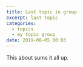 ```yaml
---
title: Last topic in group
excerpt: last topic
categories:
  - topics
  - my topic group
date: 2019-08-05 00:03
---
```


This about sums it all up.
